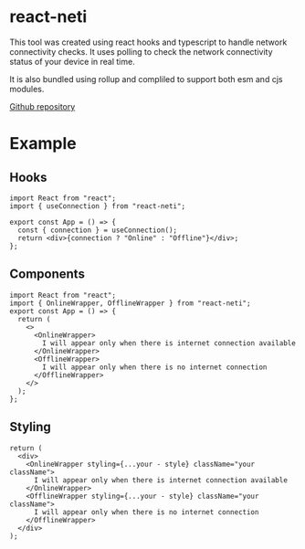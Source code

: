 # react-neti

This tool was created using react hooks and typescript to handle network connectivity checks.
It uses polling to check the network connectivity status of your device in real time.

It is also bundled using rollup and compliled to support both esm and cjs modules.

[Github repository](https://github.com/Humed-Muhammad/react-net)

# Example

## Hooks

```tsx
import React from "react";
import { useConnection } from "react-neti";

export const App = () => {
  const { connection } = useConnection();
  return <div>{connection ? "Online" : "Offline"}</div>;
};
```

## Components

```tsx
import React from "react";
import { OnlineWrapper, OfflineWrapper } from "react-neti";
export const App = () => {
  return (
    <>
      <OnlineWrapper>
        I will appear only when there is internet connection available
      </OnlineWrapper>
      <OfflineWrapper>
        I will appear only when there is no internet connection
      </OfflineWrapper>
    </>
  );
};
```

## Styling

```tsx
return (
  <div>
    <OnlineWrapper styling={...your - style} className="your className">
      I will appear only when there is internet connection available
    </OnlineWrapper>
    <OfflineWrapper styling={...your - style} className="your className">
      I will appear only when there is no internet connection
    </OfflineWrapper>
  </div>
);
```
